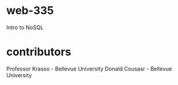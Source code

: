 # web-335
Intro to NoSQL
# contributors
Professor Krasso - Bellevue University
Donald Cousasr - Bellevue University

